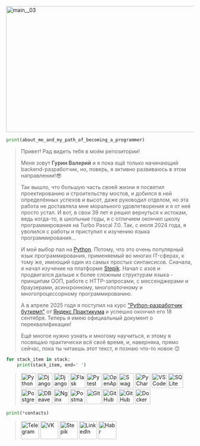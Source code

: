 <img width="1716" height="338" alt="main__03" src="https://github.com/user-attachments/assets/d431dce1-6b67-4f88-990c-d0f6c8e9dbc6" title="about_me"/>

<!-- ## Обо мне и о том, как я пришёл к программированию:-->
```python
print(about_me_and_my_path_of_becoming_a_programmer) 
```
> Привет! Рад видеть тебя в моём репозитории!
> 
> Меня зовут **Гурин Валерий** и я пока ещё только начинающий backend-разработчик, 
> но, поверь, я активно развиваюсь в этом направлении!😎
> 
> Так вышло, что большую часть своей жизни я посвятил проектированию и строительству мостов, 
> и добился в ней определённых успехов и высот, даже руководил отделом, но эта работа не 
> доставляла мне морального удовлетворения и я от неё просто устал. И вот, в свои 39 лет я решил 
> вернуться к истокам, ведь когда-то, в школьные годы, я с отличием окончил школу программирования 
> на Turbo Pascal 7.0. Так, с июля 2024 года, я уволился с работы и приступил к изучению 
> языка программирования...
> 
> И мой выбор пал на [Python](https://www.python.org/). Потому, что это очень популярный язык программирования, применяемый 
> во многих IT-сферах, к тому же, имеющий один из самых простых синтаксисов. Сначала, я начал 
> изучение на платформе [Stepik](https://stepik.org/users/915077024/profile). Начал с азов и продвигался дальше к более сложным структурам 
> языка - принципам ООП, работе с HTTP-запросами, с мессенджерами и браузерами, асинхронному, многопоточному 
> и многопроцессорному программированию.
> 
> А в апреле 2025 годя я поступил на курс ["Python-разработчик буткемп"](https://practicum.yandex.ru/python-developer-bootcamp/) от [Яндекс Практикума](https://practicum.yandex.ru/) 
> и успешно окончил его 18 сентября. Теперь я имею официальный документ о переквалификации!
> 
> Ещё многое нужно узнать и многому научиться, и этому я посвящаю практически всё своё время, и, наверняка, прямо сейчас, пока ты читаешь этот текст, я познаю что-то новое 😊


```python
for stack_item in stack:
    print(stack_item, end=' ')
```
<!-- ## Стек технологий:-->
> <a href="https://www.python.org/"><img width=40 src="https://github.com/user-attachments/assets/4f22b4a9-2d1e-42c6-a971-4a5968f507d8" title="Python" /></a>
<a href="https://www.djangoproject.com/"><img width=40 src="https://github.com/user-attachments/assets/6df2b9c0-cd52-41d4-9055-99a954fbabeb" title="Django" /></a>
<a href="https://www.django-rest-framework.org/"><img width=40 src="https://github.com/user-attachments/assets/df8f3767-722e-4732-91c6-552497ec1e30" title="DjangoRestFramework" /></a>
<a href="https://flask.palletsprojects.com/en/stable/"><img width=40 src="https://github.com/user-attachments/assets/cc60ef0e-af53-449d-ac56-dc2f9c757abc" title="Flask" /></a>
<a href="https://docs.pytest.org/en/stable/index.html"><img width=40 src="https://github.com/user-attachments/assets/24210d3d-147d-4e86-aef8-a06fe58573aa" title="Pytest" /></a>
<a href="https://www.openapis.org/"><img width=40 src="https://github.com/user-attachments/assets/cdfc3caf-1af1-4d71-bd7f-150106bc1a1d" title="OpenApi" /></a>
<a href="https://swagger.io/"><img width=40 src="https://github.com/user-attachments/assets/0b342c1e-e149-4996-9f95-5b0e19ddbd77" title="Swagger" /></a>
<a href="https://www.jetbrains.com/pycharm/"><img width=40 src="https://github.com/user-attachments/assets/76dae4ee-dc80-458a-aaac-4bee57f74871" title="PyCharm" /></a>
<a href="https://code.visualstudio.com/"><img width=40 src="https://github.com/user-attachments/assets/a1270bfd-712a-44f5-8878-70214c2f3890" title="VSCode" /></a>
<a href="https://www.sqlite.org/"><img width=40 src="https://github.com/user-attachments/assets/5b724ff9-61e8-4539-b711-1407d183174e" title="SQLite" /></a>
<a href="https://www.postgresql.org/"><img width=40 src="https://github.com/user-attachments/assets/fe315b18-bf71-45a3-96fb-e8ac0ab52892" title="PostgreSQL" /></a>
<a href="https://dbeaver.io/"><img width=40 src="https://github.com/user-attachments/assets/c6c6ddfd-ed20-4295-b01a-3330796742fa" title="DBeaver" /></a>
<a href="https://nginx.org/ru/"><img width=40 src="https://github.com/user-attachments/assets/301dd5e8-876d-4773-8e78-c103e6ecddac" title="Nginx" /></a>
<a href="https://www.postman.com/"><img width=40 src="https://github.com/user-attachments/assets/ead4132a-73b2-4316-8786-cbaaeeda88b4" title="Postman" /></a>
<a href="https://git-scm.com/"><img width=40 src="https://github.com/user-attachments/assets/8726d483-44f0-4d65-9479-314de22bf682" title="Git" /></a>
<a href="https://github.com/"><img width=40 src="https://github.com/user-attachments/assets/6b7c8113-abff-4480-83d3-bc375fa033a0" title="GitHub" /></a>
<a href="https://docs.github.com/en/actions"><img width=40 src="https://github.com/user-attachments/assets/dfdd1c08-8c21-4575-9454-9dfd4fec1959" title="GitHubActions" /></a>
<a href="https://www.docker.com/"><img width=40 src="https://github.com/user-attachments/assets/ce587168-ca68-48ec-aa84-fe601f2c2f4b" title="Docker" /></a>


```python
print(*contacts)
```
> <a href="https://t.me/CallSign_Yakuza"><img width=48 src="https://github.com/user-attachments/assets/18167c70-6ead-44d3-93fa-29856954dced" title="Telegram" /></a>
<a href="https://vk.com/no_rear_gear"><img width=48 src="https://github.com/user-attachments/assets/684b6475-b8b7-4dca-936f-5565424a1b74" title="VK" /></a>
<a href="https://stepik.org/users/915077024/profile"><img width=48 src="https://github.com/user-attachments/assets/b33ad58d-f30e-41d4-9c11-d40ca94c8fbd" title="Stepik" /></a>
<a href="https://www.linkedin.com/in/valeriy-gurin"><img width=48 src="https://github.com/user-attachments/assets/b19e7391-39ad-40f0-a5d7-1e802fa95058" title="LinkedIn" /></a>
<a href="https://habr.com/ru/users/FuntikPiggy/"><img width=48 src="https://github.com/user-attachments/assets/298501c1-d04e-4f40-b2f4-002f1a2a3828" title="Habr" /></a>


<!--
**FuntikPiggy/FuntikPiggy** is a ✨ _special_ ✨ repository because its `README.md` (this file) appears on your GitHub profile.

Here are some ideas to get you started:

- 🔭 I’m currently working on ...
- 🌱 I’m currently learning ...
- 👯 I’m looking to collaborate on ...
- 🤔 I’m looking for help with ...
- 💬 Ask me about ...
- 📫 How to reach me: ...
- 😄 Pronouns: ...
- ⚡ Fun fact: ...
-->
